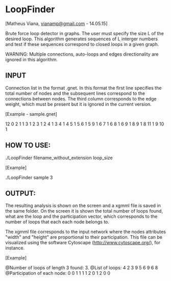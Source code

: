 LoopFinder
==========

[Matheus Viana, vianamp@gmail.com - 14.05.15]

Brute force loop detector in graphs. The user must specify the size L of the desired loop. This algorithm generates sequences of L interger numbers and test if these sequences correspond to closed loops in a given graph.

WARNING: Multiple connections, auto-loops and edges directionality are ignored in this algorithm.

INPUT
-----

Connection list in the format .gnet. In this format the first line specifies the total number of nodes and the subsequent lines correspond to the connections between nodes. The third column corresponds to the edge weight, which must be present but it is ignored in the current version.

[Example - sample.gnet]

12
0 2 1
1 3 1
2 3 1
2 4 1
3 4 1
4 5 1
5 6 1
5 9 1
6 7 1
6 8 1
6 9 1
8 9 1
8 11 1
9 10 1

HOW TO USE:
-----------

./LoopFinder filename_without_extension loop_size

[Example]

./LoopFinder sample 3

OUTPUT:
-------

The resulting analysis is shown on the screen and a xgmml file is saved in the same folder. On the screen it is shown the total number of loops found, what are the loop and the participation vector, which corresponds to the number of loops that each each node belongs to.

The xgmml file corresponds to the input network where the nodes attributes "width" and "height" are proportional to their participation. This file can be visualized using the software Cytoscape (http://www.cytoscape.org/), for instance.

[Example]

@Number of loops of length 3 found: 3.
@List of loops:
4 2 3 
9 5 6 
9 6 8 
@Participation of each node:
0
0
1
1
1
1
2
0
1
2
0
0